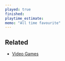 ```yaml
---
played: true
finished: 
playtime_estimate:
memo: "All time favourite"
---
```


## Related
- [Video Games](notes/Video%20Games.md)